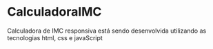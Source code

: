 # CalculadoraIMC
Calculadora de IMC responsiva está sendo desenvolvida utilizando as tecnologias html, css e javaScript
